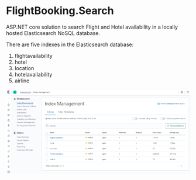 # FlightBooking.Search
ASP.NET core solution to search Flight and Hotel availability in a locally hosted Elasticsearch NoSQL database.

There are five indexes in the Elasticsearch database:
  1. flightavailability  
  2. hotel
  3. location
  4. hotelavailability  
  5. airline
  
  
  ![](_MISC/Images/kibanaindexes.PNG)

